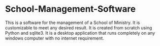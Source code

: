 # School-Management-Software
This is a software for the management of a School of Ministry. It is customizable to meet any desired result.
It is created from scratch using Python and sqlite3. It is a desktop application that runs completely on any windows computer with no internet requirement.

